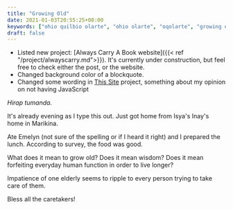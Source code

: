 ```yaml
---
title: "Growing Old"
date: 2021-01-03T20:55:25+08:00
keywords: ["ohio quilbio olarte", "ohio olarte", "oqolarte", "growing old as Filipino"]
draft: false
---
```

- Listed new project: [Always Carry A Book website]({{< ref "/project/alwayscarry.md">}}).
It's currently under construction, but feel free to check either the post, or the website.
- Changed background color of a blockquote.
- Changed some wording in [This Site](/site) project, something about my opinion on not having JavaScript

*Hirap tumanda.*

It's already evening as I type this out.
Just got home from Isya's Inay's home in Marikina.

Ate Emelyn (not sure of the spelling or if I heard it right) and I prepared the lunch.
According to survey, the food was good.

What does it mean to grow old?
Does it mean wisdom?
Does it mean forfeiting everyday human function in order to live longer?

Impatience of one elderly seems to ripple to every person trying to take care of them.

Bless all the caretakers!

